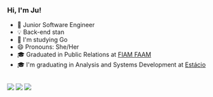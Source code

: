 ### Hi, I'm Ju!
 
- 🔭 Junior Software Engineer
- 💡 Back-end stan
- 🌱 I'm studying Go 
- 😄 Pronouns: She/Her
- 🎓 Graduated in Public Relations at [FIAM FAAM](https://www.linkedin.com/school/fiamfaam/)
- 🎓 I'm graduating in Analysis and Systems Development at [Estácio](https://www.linkedin.com/school/estacio/)
##
<div> 
  <a href="https://discord.gg/Juless#0392" target="_blank"><img src="https://img.shields.io/badge/Discord-7289DA?style=for-the-badge&logo=discord&logoColor=white" target="_blank"></a> 
  <a href = "mailto:julianlima@outlook.com"><img src="https://img.shields.io/badge/-Outlook-%23333?style=for-the-badge&logo=gmail&logoColor=white" target="_blank"></a>
  <a href="https://www.linkedin.com/in/júlia-lima-5a647a120" target="_blank"><img src="https://img.shields.io/badge/-LinkedIn-%230077B5?style=for-the-badge&logo=linkedin&logoColor=white" target="_blank"></a> 
</div>


